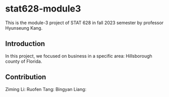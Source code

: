 # stat628-module3

This is the module-3 project of STAT 628 in fall 2023 semester by professor Hyunseung Kang. 

## Introduction
In this project, we focused on business in a specific area: Hillsborough county of Florida. 

## Contribution
Ziming Li:
Ruofen Tang:
Bingyan Liang: